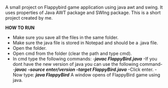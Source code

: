 
A small project on Flappybird game application using java awt and swing.
It uses properties of Java AWT package and SWIng package. This is a short project created by me.

**HOW TO RUN**
- Make sure you save all the files in the same folder.
- Make sure the java file is stored in Notepad and should be a .java file.
- Open the folder.
- Open cmd from the folder (clear the path and type cmd).
- In cmd type the following commands:
  -***javac FlappyBird.java***
  -If you dont have the new version of java you can use the following command-
    -***javac -source enter/version -target FlappyBird.java***
  -Click enter.
-Now type:
  ***java FlappyBird***
 A window opens of FlappyBird game using java.
